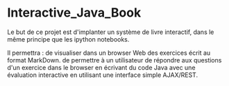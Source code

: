 # Interactive_Java_Book
Le but de ce projet est d'implanter un système de livre interactif, dans le même principe que les ipython notebooks.

Il permettra :
    de visualiser dans un browser Web des exercices écrit au format MarkDown.
    de permettre à un utilisateur de répondre aux questions d'un exercice dans le browser en écrivant du code Java avec une évaluation interactive en utilisant une interface simple AJAX/REST.

